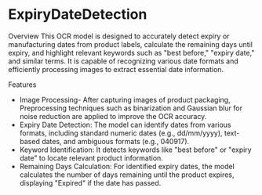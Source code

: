 # ExpiryDateDetection

Overview
This OCR model is designed to accurately detect expiry or manufacturing dates from product labels, calculate the remaining days until expiry, and highlight relevant keywords such as "best before," "expiry date," and similar terms. It is capable of recognizing various date formats and efficiently processing images to extract essential date information.

Features
- Image Processing- After capturing images of product packaging, Preprocessing techniques such as binarization and Gaussian blur for noise reduction are applied to improve the OCR accuracy. 
- Expiry Date Detection: The model can identify dates from various formats, including standard numeric dates (e.g., dd/mm/yyyy), text-based dates, and ambiguous formats (e.g., 040917).
- Keyword Identification: It detects keywords like "best before" or "expiry date" to locate relevant product information.
- Remaining Days Calculation: For identified expiry dates, the model calculates the number of days remaining until the product expires, displaying "Expired" if the date has passed.

